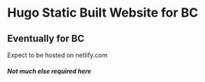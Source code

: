 # Hugo Static Built Website for BC

## Eventually for BC

Expect to be hosted on netlify.com

##### Not much else required here


